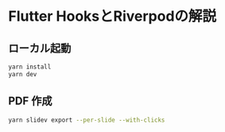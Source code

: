 # Flutter HooksとRiverpodの解説

## ローカル起動

```bash
yarn install
yarn dev
```

## PDF 作成

```bash
yarn slidev export --per-slide --with-clicks
```
